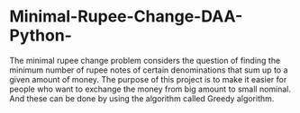 # Minimal-Rupee-Change-DAA-Python-
The minimal rupee change problem considers the question of finding the minimum number of rupee notes of certain denominations that sum up to a given amount of money. The purpose of this project is to make it easier for people who want to exchange the money from big amount to small nominal. And these can be done by using the algorithm called Greedy algorithm.
